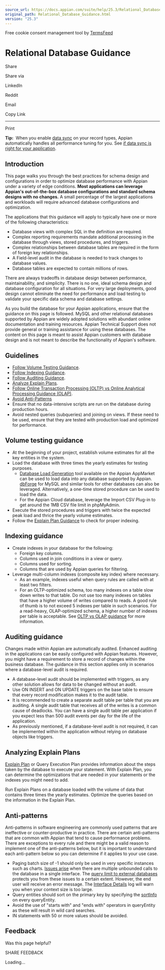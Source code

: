 ```yaml
---
source_url: https://docs.appian.com/suite/help/25.3/Relational_Database_Guidance.html
original_path: Relational_Database_Guidance.html
version: "25.3"
---
```


Free cookie consent management tool by [TermsFeed](https://www.termsfeed.com/)

# Relational Database Guidance

Share

Share via

LinkedIn

Reddit

Email

Copy Link

* * *

Print

**Tip:**  When you enable [data sync](about-data-sync.html) on your record types, Appian automatically handles all performance tuning for you. See [if data sync is right for your application](about-data-sync.html#when-to-enable-data-sync).

## Introduction

This page walks you through the best practices for schema design and configurations in order to optimize database performance with Appian under a variety of edge conditions. **Most applications can leverage Appian's out-of-the-box database configurations and standard schema designs with no changes.** A small percentage of the largest applications and workloads will require advanced database configurations and optimization.

The applications that this guidance will apply to typically have one or more of the following characteristics:

-   Database views with complex SQL in the definition are required.
-   Complex reporting requirements mandate additional processing in the database through views, stored procedures, and triggers.
-   Complex relationships between database tables are required in the form of foreign key relationships.
-   A Field-level audit in the database is needed to track changes to database values.
-   Database tables are expected to contain millions of rows.

There are always tradeoffs in database design between performance, maintainability, and simplicity. There is no one, ideal schema design and database configuration for all situations. For very large deployments, good design cannot eliminate the need for performance and load testing to validate your specific data schema and database settings.

As you build the database for your Appian applications, ensure that the guidance on this page is followed. MySQL and other relational databases supported by Appian are widely adopted solutions with abundant online documentation and training resources. Appian Technical Support does not provide general or training assistance for using these databases. The content on this page is meant to assist Appian customers with database design and is not meant to describe the functionality of Appian's software.

## Guidelines

-   [Follow Volume Testing Guidance](#volume-testing-guidance).
-   [Follow Indexing Guidance](#indexing-guidance).
-   [Follow Auditing Guidance](#auditing-guidance).
-   [Analyze Explain Plans](#analyzing-explain-plans).
-   [Follow Online Transaction Processing (OLTP) vs Online Analytical Processing Guidance (OLAP)](https://community.appian.com/success/w/article/3278/a-case-study-in-data-modeling-for-an-appian-application).
-   [Avoid Anti-Patterns](#anti-patterns)
-   Ensure that no data-intensive scripts are run on the database during production hours.
-   Avoid nested queries (subqueries) and joining on views. If these need to be used, ensure that they are tested with production load and optimized for performance.

## Volume testing guidance

-   At the beginning of your project, establish volume estimates for all the key entities in the system.
-   Load the database with three times the yearly estimates for testing purposes.
    -   [Database Load Generation](https://community.appian.com/b/appmarket/posts/database-load-generation) tool available on the Appian AppMarket can be used to load data into any database supported by Appian. [dbForge](https://www.devart.com/dbforge/mysql/studio/download.html) for MySQL and similar tools for other databases can also be leveraged. Alternatively, a one-time stored procedure can be used to load the data.
    -   For the Appian Cloud database, leverage the Import CSV Plug-in to get around the 1MB CSV file limit in phpMyAdmin.
-   Execute the stored procedures and triggers with twice the expected peak load and thrice the yearly volume estimates.
-   Follow the [Explain Plan Guidance](#analyzing-explain-plans) to check for proper indexing.

## Indexing guidance

-   Create indexes in your database for the following:
    -   Foreign key columns.
    -   Columns used in join conditions in a view or query.
    -   Columns used for sorting.
    -   Columns that are used by Appian queries for filtering.
-   Leverage multi-column indexes (composite key index) where necessary.
    -   As an example, indexes useful when query rules are called with at least two filters.
    -   For an OLTP-optimized schema, too many indexes on a table slow down writes to that table. Do not use too many indexes on tables that have a higher volume of writes compared to reads. A good rule of thumb is to not exceed 5 indexes per table in such scenarios. For a read-heavy, OLAP-optimized schema, a higher number of indexes per table is acceptable. See [OLTP vs OLAP guidance](https://community.appian.com/w/the-appian-playbook/714/reporting-strategies) for more information.

## Auditing guidance

Changes made within Appian are automatically audited. Enhanced auditing in the applications can be easily configured with Appian features. However, you might have a requirement to store a record of changes within the business database. The guidance in this section applies only in scenarios where a database-level audit is required.

-   A database-level audit should be implemented with triggers, as any other solution allows for data to be changed without an audit.
-   Use ON INSERT and ON UPDATE triggers on the base table to ensure that every record modification makes it to the audit table.
-   It is recommended to create a separate audit table per table that you are auditing. A single audit table that receives all of the writes is a common cause of deadlocks. You can have a single audit table per application if you expect less than 500 audit events per day for the life of the application.
-   As previously mentioned, if a database-level audit is not required, it can be implemented within the application without relying on database objects like triggers.

## Analyzing Explain Plans

[Explain Plan](https://dev.mysql.com/doc/refman/5.7/en/using-explain.html) or Query Execution Plan provides information about the steps taken by the database to execute your statement. With Explain Plan, you can determine the optimizations that are needed in your statements or the indexes you might need to add.

Run Explain Plans on a database loaded with the volume of data that contains three times the yearly estimates. Optimize the queries based on the information in the Explain Plan.

## Anti-patterns

Anti-patterns in software engineering are commonly used patterns that are ineffective or counter-productive in practice. There are certain anti-patterns that are common with Appian that tend to cause performance problems. There are exceptions to every rule and there might be a valid reason to implement one of the anti-patterns below, but it is important to understand each anti-pattern below so you can determine if it applies to your use case.

-   Paging batch size of -1 should only be used in very specific instances such as charts. [Issues arise](Memory_Circuit_Breaker.html) when there are multiple unbounded calls to the database in a single interface. The [query limit to external databases](Post-Install_Configurations.html#query-limits-to-external-databases) protects you from these issues to a certain extent. However, the end user will receive an error message. The [Interface Details](Logging.html#interface-performance-logs) log will warn you when your context size is too large.
-   Query entities should sort on the primary key by specifying the [sortInfo](fnc_system_a_sortinfo.html) on every queryEntity.
-   Avoid the use of "starts with" and "ends with" operators in queryEntity as these will result in wild card searches.
-   IN statements with 50 or more values should be avoided.

## Feedback

Was this page helpful?

SHARE FEEDBACK

Loading...